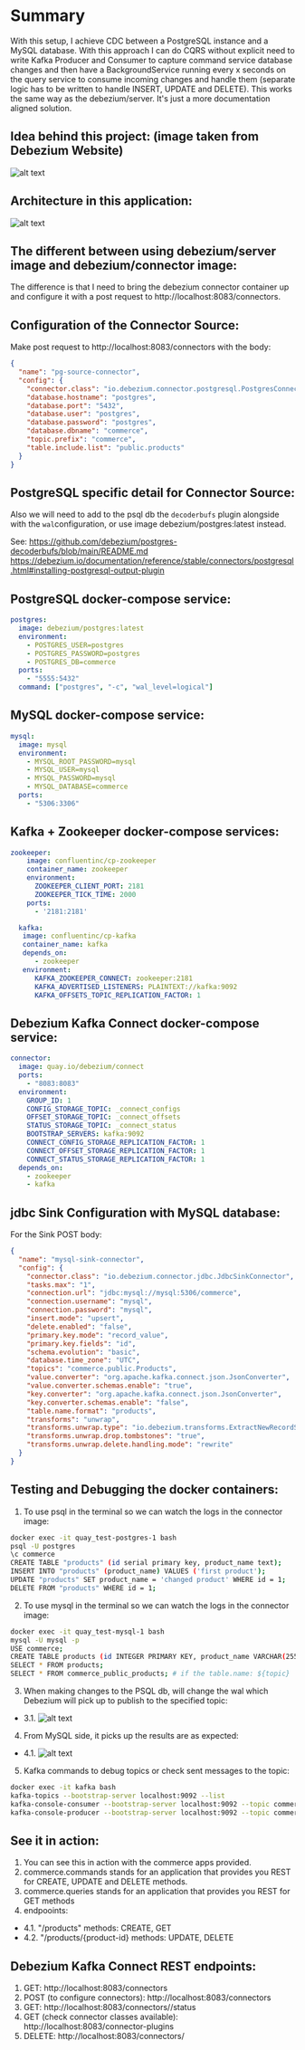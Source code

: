 # Summary

With this setup, I achieve CDC between a PostgreSQL instance and a MySQL database. With this approach I can do CQRS without explicit need to write Kafka Producer and Consumer to capture command service database changes and then have a BackgroundService running every x seconds on the query service to consume incoming changes and handle them (separate logic has to be written to handle INSERT, UPDATE and DELETE). This works the same way as the debezium/server. It's just a more documentation aligned solution.

## Idea behind this project: (image taken from Debezium Website)

![alt text](image-2.png)

## Architecture in this application:

![alt text](image-3.png)

## The different between using debezium/server image and debezium/connector image:

The difference is that I need to bring the debezium connector container up and configure it with a post request to http://localhost:8083/connectors.

## Configuration of the Connector Source:

Make post request to http://localhost:8083/connectors with the body:

```json
{
  "name": "pg-source-connector",
  "config": {
    "connector.class": "io.debezium.connector.postgresql.PostgresConnector",
    "database.hostname": "postgres",
    "database.port": "5432",
    "database.user": "postgres",
    "database.password": "postgres",
    "database.dbname": "commerce",
    "topic.prefix": "commerce",
    "table.include.list": "public.products"
  }
}
```

## PostgreSQL specific detail for Connector Source:

Also we will need to add to the psql db the `decoderbufs` plugin alongside with the `wal`configuration, or use image debezium/postgres:latest instead.

See:
https://github.com/debezium/postgres-decoderbufs/blob/main/README.md
https://debezium.io/documentation/reference/stable/connectors/postgresql.html#installing-postgresql-output-plugin

## PostgreSQL docker-compose service:

```yaml
postgres:
  image: debezium/postgres:latest
  environment:
    - POSTGRES_USER=postgres
    - POSTGRES_PASSWORD=postgres
    - POSTGRES_DB=commerce
  ports:
    - "5555:5432"
  command: ["postgres", "-c", "wal_level=logical"]
```

## MySQL docker-compose service:

```yaml
mysql:
  image: mysql
  environment:
    - MYSQL_ROOT_PASSWORD=mysql
    - MYSQL_USER=mysql
    - MYSQL_PASSWORD=mysql
    - MYSQL_DATABASE=commerce
  ports:
    - "5306:3306"
```

## Kafka + Zookeeper docker-compose services:

```yaml
zookeeper:
    image: confluentinc/cp-zookeeper
    container_name: zookeeper
    environment:
      ZOOKEEPER_CLIENT_PORT: 2181
      ZOOKEEPER_TICK_TIME: 2000
    ports:
      - '2181:2181'

  kafka:
   image: confluentinc/cp-kafka
   container_name: kafka
   depends_on:
      - zookeeper
   environment:
      KAFKA_ZOOKEEPER_CONNECT: zookeeper:2181
      KAFKA_ADVERTISED_LISTENERS: PLAINTEXT://kafka:9092
      KAFKA_OFFSETS_TOPIC_REPLICATION_FACTOR: 1
```

## Debezium Kafka Connect docker-compose service:

```yaml
connector:
  image: quay.io/debezium/connect
  ports:
    - "8083:8083"
  environment:
    GROUP_ID: 1
    CONFIG_STORAGE_TOPIC: _connect_configs
    OFFSET_STORAGE_TOPIC: _connect_offsets
    STATUS_STORAGE_TOPIC: _connect_status
    BOOTSTRAP_SERVERS: kafka:9092
    CONNECT_CONFIG_STORAGE_REPLICATION_FACTOR: 1
    CONNECT_OFFSET_STORAGE_REPLICATION_FACTOR: 1
    CONNECT_STATUS_STORAGE_REPLICATION_FACTOR: 1
  depends_on:
    - zookeeper
    - kafka
```

## jdbc Sink Configuration with MySQL database:

For the Sink POST body:

```json
{
  "name": "mysql-sink-connector",
  "config": {
    "connector.class": "io.debezium.connector.jdbc.JdbcSinkConnector",
    "tasks.max": "1",
    "connection.url": "jdbc:mysql://mysql:5306/commerce",
    "connection.username": "mysql",
    "connection.password": "mysql",
    "insert.mode": "upsert",
    "delete.enabled": "false",
    "primary.key.mode": "record_value",
    "primary.key.fields": "id",
    "schema.evolution": "basic",
    "database.time_zone": "UTC",
    "topics": "commerce.public.Products",
    "value.converter": "org.apache.kafka.connect.json.JsonConverter",
    "value.converter.schemas.enable": "true",
    "key.converter": "org.apache.kafka.connect.json.JsonConverter",
    "key.converter.schemas.enable": "false",
    "table.name.format": "products",
    "transforms": "unwrap",
    "transforms.unwrap.type": "io.debezium.transforms.ExtractNewRecordState",
    "transforms.unwrap.drop.tombstones": "true",
    "transforms.unwrap.delete.handling.mode": "rewrite"
  }
}
```

## Testing and Debugging the docker containers:

1. To use psql in the terminal so we can watch the logs in the connector image:

```bash
docker exec -it quay_test-postgres-1 bash
psql -U postgres
\c commerce
CREATE TABLE "products" (id serial primary key, product_name text);
INSERT INTO "products" (product_name) VALUES ('first product');
UPDATE "products" SET product_name = 'changed product' WHERE id = 1;
DELETE FROM "products" WHERE id = 1;
```

2. To use mysql in the terminal so we can watch the logs in the connector image:

```bash
docker exec -it quay_test-mysql-1 bash
mysql -U mysql -p
USE commerce;
CREATE TABLE products (id INTEGER PRIMARY KEY, product_name VARCHAR(255)); # it will create automatically the table
SELECT * FROM products;
SELECT * FROM commerce_public_products; # if the table.name: ${topic}
```

3. When making changes to the PSQL db, will change the wal which Debezium will pick up to publish to the specified topic:

- 3.1. ![alt text](image-1.png)

4. From MySQL side, it picks up the results are as expected:

- 4.1. ![alt text](image.png)

5. Kafka commands to debug topics or check sent messages to the topic:

```bash
docker exec -it kafka bash
kafka-topics --bootstrap-server localhost:9092 --list
kafka-console-consumer --bootstrap-server localhost:9092 --topic commerce.public.products --from-beginning
kafka-console-producer --bootstrap-server localhost:9092 --topic commerce.public.products
```

## See it in action:
1. You can see this in action with the commerce apps provided.
2. commerce.commands stands for an application that provides you REST for CREATE, UPDATE and DELETE methods.
3. commerce.queries stands for an application that provides you REST for GET methods
4. endpooints:
 - 4.1. "/products" methods: CREATE, GET
 - 4.2. "/products/{product-id} methods: UPDATE, DELETE

## Debezium Kafka Connect REST endpoints:

1. GET: http://localhost:8083/connectors
2. POST (to configure connectors): http://localhost:8083/connectors
3. GET: http://localhost:8083/connectors/<your-connector-name>/status
4. GET (check connector classes available): http://localhost:8083/connector-plugins
5. DELETE: http://localhost:8083/connectors/<your-connector-name>
